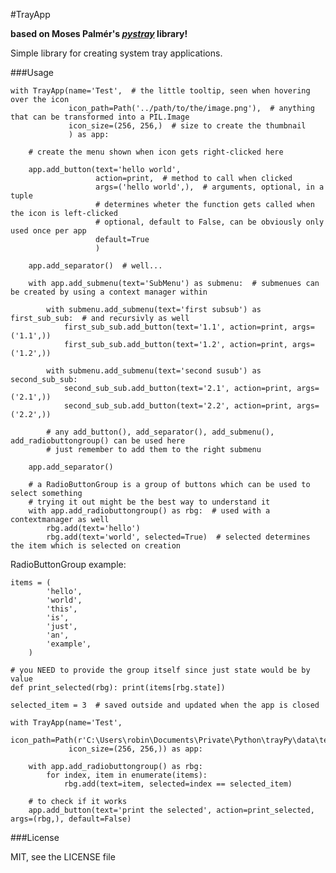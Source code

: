 
#TrayApp

**based on Moses Palmér's [_pystray_](https://pypi.org/project/pystray/) library!**

Simple library for creating system tray applications.


###Usage


    with TrayApp(name='Test',  # the little tooltip, seen when hovering over the icon
                 icon_path=Path('../path/to/the/image.png'),  # anything that can be transformed into a PIL.Image
                 icon_size=(256, 256,)  # size to create the thumbnail
                 ) as app:
        
        # create the menu shown when icon gets right-clicked here
        
        app.add_button(text='hello world',
                       action=print,  # method to call when clicked
                       args=('hello world',),  # arguments, optional, in a tuple
                       # determines wheter the function gets called when the icon is left-clicked
                       # optional, default to False, can be obviously only used once per app
                       default=True  
                       )
                       
        app.add_separator()  # well...
        
        with app.add_submenu(text='SubMenu') as submenu:  # submenues can be created by using a context manager within
            
            with submenu.add_submenu(text='first subsub') as first_sub_sub:  # and recursivly as well
                first_sub_sub.add_button(text='1.1', action=print, args=('1.1',))
                first_sub_sub.add_button(text='1.2', action=print, args=('1.2',))
                
            with submenu.add_submenu(text='second susub') as second_sub_sub:
                second_sub_sub.add_button(text='2.1', action=print, args=('2.1',))
                second_sub_sub.add_button(text='2.2', action=print, args=('2.2',))
                
            # any add_button(), add_separator(), add_submenu(), add_radiobuttongroup() can be used here
            # just remember to add them to the right submenu        
            
        app.add_separator()

        # a RadioButtonGroup is a group of buttons which can be used to select something
        # trying it out might be the best way to understand it
        with app.add_radiobuttongroup() as rbg:  # used with a contextmanager as well
            rbg.add(text='hello')
            rbg.add(text='world', selected=True)  # selected determines the item which is selected on creation
            
            
RadioButtonGroup example:

    items = (
            'hello',
            'world',
            'this',
            'is',
            'just',
            'an',
            'example',
        )
    
    # you NEED to provide the group itself since just state would be by value
    def print_selected(rbg): print(items[rbg.state])

    selected_item = 3  # saved outside and updated when the app is closed

    with TrayApp(name='Test',
                 icon_path=Path(r'C:\Users\robin\Documents\Private\Python\trayPy\data\test.png'),
                 icon_size=(256, 256,)) as app:

        with app.add_radiobuttongroup() as rbg:
            for index, item in enumerate(items):
                rbg.add(text=item, selected=index == selected_item)
        
        # to check if it works
        app.add_button(text='print the selected', action=print_selected, args=(rbg,), default=False)
        
        
###License


MIT, see the LICENSE file